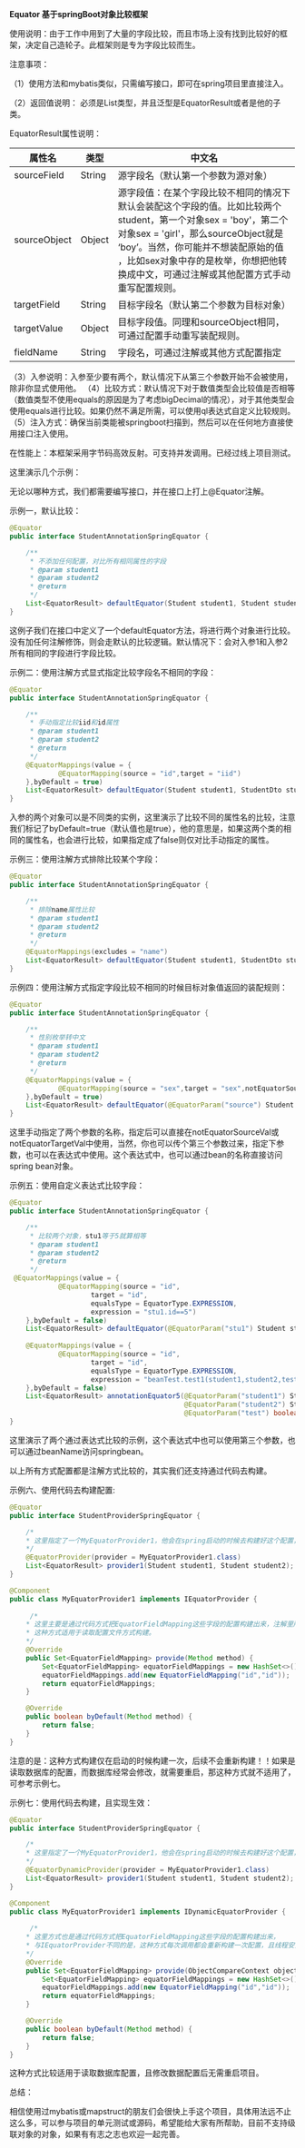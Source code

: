 **Equator 基于springBoot对象比较框架** 

使用说明：由于工作中用到了大量的字段比较，而且市场上没有找到比较好的框架，决定自己造轮子。此框架则是专为字段比较而生。



注意事项：

（1）使用方法和mybatis类似，只需编写接口，即可在spring项目里直接注入。

（2）返回值说明： 必须是List类型，并且泛型是EquatorResult或者是他的子类。

EquatorResult属性说明：

| 属性名       | 类型   | 中文名                                                       |
| ------------ | ------ | ------------------------------------------------------------ |
| sourceField  | String | 源字段名（默认第一个参数为源对象）                           |
| sourceObject | Object | 源字段值：在某个字段比较不相同的情况下<br/>默认会装配这个字段的值。比如比较两个<br/>student，第一个对象sex = 'boy'，第二个<br/>对象sex = 'girl'，那么sourceObject就是<br/> ‘boy’。当然，你可能并不想装配原始的值<br/>，比如sex对象中存的是枚举，你想把他转<br/>换成中文，可通过注解或其他配置方式手动<br/>重写配置规则。 |
| targetField  | String | 目标字段名（默认第二个参数为目标对象）                       |
| targetValue  | Object | 目标字段值。同理和sourceObject相同，<br/>可通过配置手动重写装配规则。 |
| fieldName    | String | 字段名，可通过注解或其他方式配置指定                         |

（3）入参说明：入参至少要有两个，默认情况下从第三个参数开始不会被使用，除非你显式使用他。
（4）比较方式：默认情况下对于数值类型会比较值是否相等（数值类型不使用equals的原因是为了考虑bigDecimal的情况），对于其他类型会使用equals进行比较。如果仍然不满足所需，可以使用ql表达式自定义比较规则。
（5）注入方式：确保当前类能被springboot扫描到，然后可以在任何地方直接使用接口注入使用。



在性能上：本框架采用字节码高效反射。可支持并发调用。已经过线上项目测试。



这里演示几个示例：

无论以哪种方式，我们都需要编写接口，并在接口上打上@Equator注解。



示例一，默认比较：

```java
@Equator
public interface StudentAnnotationSpringEquator {

    /**
     * 不添加任何配置，对比所有相同属性的字段
     * @param student1
     * @param student2
     * @return
     */
    List<EquatorResult> defaultEquator(Student student1, Student student2);
}
```
这例子我们在接口中定义了一个defaultEquator方法，将进行两个对象进行比较。没有加任何注解修饰，则会走默认的比较逻辑。默认情况下：会对入参1和入参2所有相同的字段进行字段比较。



示例二：使用注解方式显式指定比较字段名不相同的字段：

```java
@Equator
public interface StudentAnnotationSpringEquator {

    /**
     * 手动指定比较iid和id属性
     * @param student1
     * @param student2
     * @return
     */
    @EquatorMappings(value = {
            @EquatorMapping(source = "id",target = "iid")
    },byDefault = true)
    List<EquatorResult> defaultEquator(Student student1, StudentDto student2);
}
```

入参的两个对象可以是不同类的实例，这里演示了比较不同的属性名的比较，注意我们标记了byDefault=true（默认值也是true），他的意思是，如果这两个类的相同的属性名，也会进行比较，如果指定成了false则仅对比手动指定的属性。



示例三：使用注解方式排除比较某个字段：

```java
@Equator
public interface StudentAnnotationSpringEquator {

    /**
     * 排除name属性比较
     * @param student1
     * @param student2
     * @return
     */
    @EquatorMappings(excludes = "name")
    List<EquatorResult> defaultEquator(Student student1, StudentDto student2);
}
```



示例四：使用注解方式指定字段比较不相同的时候目标对象值返回的装配规则：

```java	
@Equator
public interface StudentAnnotationSpringEquator {

    /**
     * 性别枚举转中文
     * @param student1
     * @param student2
     * @return
     */
    @EquatorMappings(value = {
            @EquatorMapping(source = "sex",target = "sex",notEquatorSourceVal='source.toSexChinese()',notEquatorTargetVal='target.toSexChinese()')
    },byDefault = true)
    List<EquatorResult> defaultEquator(@EquatorParam("source") Student student1, @EquatorParam("target")StudentDto student2);
}
```



这里手动指定了两个参数的名称，指定后可以直接在notEquatorSourceVal或notEquatorTargetVal中使用，当然，你也可以传个第三个参数过来，指定下参数，也可以在表达式中使用。这个表达式中，也可以通过bean的名称直接访问spring bean对象。



示例五：使用自定义表达式比较字段：

```java
@Equator
public interface StudentAnnotationSpringEquator {

    /**
     * 比较两个对象，stu1等于5就算相等
     * @param student1
     * @param student2
     * @return
     */
 @EquatorMappings(value = {
            @EquatorMapping(source = "id",
                    target = "id",
                    equalsType = EquatorType.EXPRESSION,
                    expression = "stu1.id==5")
    },byDefault = false)
    List<EquatorResult> defaultEquator(@EquatorParam("stu1") Student student1, StudentDto student2);
    
    @EquatorMappings(value = {
            @EquatorMapping(source = "id",
                    target = "id",
                    equalsType = EquatorType.EXPRESSION,
                    expression = "beanTest.test1(student1,student2,test)")
    },byDefault = false)
    List<EquatorResult> annotationEquator5(@EquatorParam("student1") Student student1,
                                           @EquatorParam("student2") Student student2,
                                           @EquatorParam("test") boolean test);
}
```



这里演示了两个通过表达式比较的示例，这个表达式中也可以使用第三个参数，也可以通过beanName访问springbean。



以上所有方式配置都是注解方式比较的，其实我们还支持通过代码去构建。

示例六、使用代码去构建配置:

```java
@Equator
public interface StudentProviderSpringEquator {

    /*
    * 这里指定了一个MyEquatorProvider1，他会在spring启动的时候去构建好这个配置，和注解配置类似
    */
    @EquatorProvider(provider = MyEquatorProvider1.class)
    List<EquatorResult> provider1(Student student1, Student student2);
}

@Component
public class MyEquatorProvider1 implements IEquatorProvider {
    
     /*
    * 这里主要是通过代码方式把EquatorFieldMapping这些字段的配置构建出来，注解里所有的属性这里都有
    * 这种方式适用于读取配置文件方式构建。
    */
    @Override
    public Set<EquatorFieldMapping> provide(Method method) {
        Set<EquatorFieldMapping> equatorFieldMappings = new HashSet<>();
        equatorFieldMappings.add(new EquatorFieldMapping("id","id"));
        return equatorFieldMappings;
    }

    @Override
    public boolean byDefault(Method method) {
        return false;
    }
}

```

注意的是：这种方式构建仅在启动的时候构建一次，后续不会重新构建！！如果是读取数据库的配置，而数据库经常会修改，就需要重启，那这种方式就不适用了，可参考示例七。



示例七：使用代码去构建，且实现生效：

```java
@Equator
public interface StudentProviderSpringEquator {

    /*
    * 这里指定了一个MyEquatorProvider1，他会在spring启动的时候去构建好这个配置，和注解配置类似
    */
    @EquatorDynamicProvider(provider = MyEquatorProvider1.class)
    List<EquatorResult> provider1(Student student1, Student student2);
}

@Component
public class MyEquatorProvider1 implements IDynamicEquatorProvider {
    
     /*
    * 这里方式也是通过代码方式把EquatorFieldMapping这些字段的配置构建出来，
    * 与IEquatorProvider不同的是，这种方式每次调用都会重新构建一次配置，且线程安全
    */
    @Override
    public Set<EquatorFieldMapping> provide(ObjectCompareContext objectCompareContext) {
        Set<EquatorFieldMapping> equatorFieldMappings = new HashSet<>();
        equatorFieldMappings.add(new EquatorFieldMapping("id","id"));
        return equatorFieldMappings;
    }

    @Override
    public boolean byDefault(Method method) {
        return false;
    }
}

```



这种方式比较适用于读取数据库配置，且修改数据配置后无需重启项目。



总结：

相信使用过mybatis或mapstruct的朋友们会很快上手这个项目，具体用法远不止这么多，可以参与项目的单元测试或源码，希望能给大家有所帮助，目前不支持级联对象的对象，如果有有志之志也欢迎一起完善。